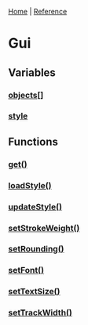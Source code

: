 [Home](../README.md) | [Reference](REFERENCE.md)

# Gui
## Variables
### [objects[]]()
### [style]()

## Functions
### [get()]()
### [loadStyle()]()
### [updateStyle()]()
### [setStrokeWeight()]()
### [setRounding()]()
### [setFont()]()
### [setTextSize()]()
### [setTrackWidth()]()